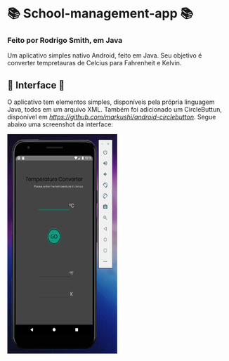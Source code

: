 # 📚 School-management-app 📚
### Feito por Rodrigo Smith, em Java

Um aplicativo simples nativo Android, feito em Java. Seu objetivo é converter tempretauras de Celcius para Fahrenheit e Kelvin.

## 🎨 Interface 🎨
O aplicativo tem elementos simples, disponíveis pela própria linguagem Java, todos em um arquivo XML. Também foi adicionado um CircleButtun, disponível em *https://github.com/markushi/android-circlebutton*. Segue abaixo uma screenshot da interface: <br>  

<img alt="screenshot" src="screenshot.png" width="250" height="500"> 
